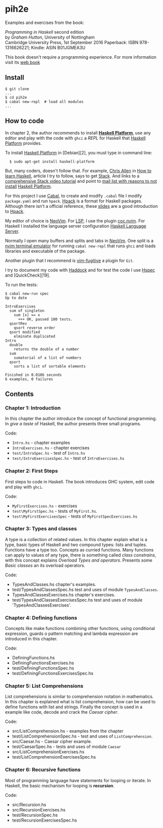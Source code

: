 # pih2e

Examples and exercises from the book:

  *Programming in Haskell* second edition  
  by *Graham Hutton*, University of Nottingham  
  Cambridge University Press, 1st September 2016
  Paperback: ISBN 978-1316626221; Kindle: ASIN B01JGMEA3U

This book doesn't require a programming experience. For more information visit its
[web book][1]

[1]: (http://www.cs.nott.ac.uk/~pszgmh/pih.html).

## Install

~~~
$ git clone 
...
$ cd pih2e 
$ cabal new-repl  # load all modules
...
~~~

## How to code

In chapter 2, the author recommends to install **[Haskell Platform][1]**,
use any editor and play with the code with `ghci` a *REPL* for Haskell
that [Haskell Platform][1] provides.

To install [Haskell Platform][1] in [Debian][2], you must type in command line:

~~~
  $ sudo apt-get install haskell-platform
~~~

But, many coders, doesn't follow that. For example, [Chris Allen][3] in [How
to learn Haskell][4], article I try to follow, says to get [Stack][5].
And links to a [comprehensive Stack video tutorial][6] and point to [mail list
with reasons to not install][7] [Haskell Platform][1].

For this project I use [Cabal][8], to create and modify `.cabal` file I
modify `package.yaml` and run `hpack`. [Hpack][9] is a format for Haskell
packages. Although there isn't a official reference, these [slides][10]
are a good introduction to [Hpack][9].

My editor of choice is [NeoVim][11]. For [LSP][12], I use the plugin
[coc.nvim][13]. For Haskell I installed the language server configuration
[Haskell Language Server][14].

Normally I open many buffers and splits and tabs in [NeoVim][11]. One 
split is a [nvim terminal emulator][15] for running `cabal new-repl` 
that runs `ghci` and loads libraries and executable of the package.

Another plugin that I recommend is [vim-fugitive][16] a plugin for `Git`.

I try to document my code with [Haddock][17] and for test the code I use
[Hspec][18] and [QuickCheck][19].

To run the tests:

~~~
$ cabal new-run spec
Up to date

IntroExercises
  sum of singleton
    sum [x] == x
      +++ OK, passed 100 tests.
  qsortRev
    qsort reverse order
  qsort modified
    elminate duplicated
Intro
  double
    returns the double of a number
  sum
    sumatorial of a list of numbers
  qsort
    sorts a list of sortable elements

Finished in 0.0186 seconds
6 examples, 0 failures
~~~

[3]: https://github.com/bitemyapp
[4]: https://github.com/bitemyapp/learnhaskell
[5]: https://docs.haskellstack.org/en/stable/README/
[6]: https://youtu.be/sRonIB8ZStw
[7]: https://mail.haskell.org/pipermail/haskell-community/2015-September/000014.html
[8]: <https://www.haskell.org/cabal/> "Cabal: Common Architecture for Building Application and Libraries"
[9]: https://github.com/sol/hpack#readme
[10]: http://typeful.net/talks/hpack "Haskell Singapore meetup" 
[11]: https://neovim.io
[12]: https://langserver.org
[13]: https://github.com/neoclide/coc.nvim
[14]: https://github.com/haskell/haskell-language-server
[15]: https://neovim.io/doc/user/nvim_terminal_emulator.html
[16]: https://github.com/tpope/vim-fugitive
[17]: https://www.haskell.org/haddock/
[18]: https://hspec.github.io/
[17]: https://hackage.haskell.org/package/QuickCheck


## Contents

### Chapter 1: Introduction

In this chapter the author introduce the concept of functional programming.
In *give a taste* of Haskell, the author presents three small programs.

Code:
* `Intro.hs` - chapter examples
* `IntroExercises.hs` - chapter exercises
* `test/IntroSpec.hs` - test of `Intro.hs`
* `test/IntroExercisesSpec.hs` - test of `IntroExercises.hs`

### Chapter 2: First Steps

First steps to code in Haskell. The book introduces GHC system, edit code and
play with `ghci`.

Code:
* `MyFirstExercises.hs` - exercises
* `test\MyFirstSpec.hs` - tests of `MyFirst.hs`.
* `test\MyFirstExercisesSpec` - tests of `MyFirstSpecExercises.hs`

### Chapter 3: Types and classes

A type is a collection of related values. In this chapter explain
what is a type, basic types of Haskell and two compound types: lists
and tuples. Functions have a type too. Concepts as curried functions.
Many functions can apply to values of any type, there is something
called *class constrains*, with this concept explains *Overload Types
and operators*.  Presents some *Basic classes* an its overload
operators.

Code:
* TypesAndClasses.hs chapter's examples.
* test/TypesAndClassesSpec.hs test and uses of module `TypesAndClasses`.
* TypesAndClassesExercises.hs chapter's exercises.
* test/TypesAndClassesExercisesSpec.hs test and uses of module 'TypesAndClassesExercises'.

### Chapter 4: Defining functions

Concepts like make functions combining other functions,
using conditional expression, guards o pattern matching and lambda
expression are introduced in this chapter.

Code:
* DefiningFunctions.hs
* DefiningFunctionsExercises.hs
* test/DefiningFunctionsSpec.hs
* test/DefiningFunctionsExercisesSpec.hs

### Chapter 5: List Comprehensions

List comprehensions is similar to comprehension notation in mathematics.
In this chapter is explained what is list comprehension, how can be used
to define functions with list and strings. Finally the concept is used
in a example like code, decode and crack the *Caesar cipher*.

Code:
* src/ListComprehension.hs - examples from the chapter
* test/ListComprehensionSpec.hs - test and uses of `ListComprehension`.
* src/Caesar.hs - Caesar cipher example.
* test/CaesarSpec.hs - tests and uses of module `Caesar`
* src/ListComprehensionExercises.hs
* test/ListComprehensionExercisesSpec.hs

### Chapter 6: Recursive functions

Most of programming language have statements for looping or iterate.
In Haskell, the basic mechanism for looping is __recursion__.

Code:
* src/Recursion.hs
* src/RecursionExercises.hs
* test/RecursionSpec.hs
* test/RecursionExercisesSpec.hs


